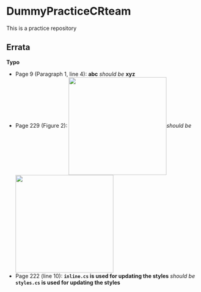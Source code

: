 # DummyPracticeCRteam
This is a practice repository
## Errata
**Typo**
* Page 9 (Paragraph 1, line 4): **abc** _should be_ **xyz**
* Page 229 (Figure 2): 
<img src="https://www2.packtpub.com/big-data-and-business-intelligence/learning-elastic-stack-70-second-edition?utm_source=github&utm_medium=repository&utm_campaign=9781789954395" height="256px" align="center">_should be_<img src="https://www.packtpub.com/media/catalog/product/cache/e4d64343b1bc593f1c5348fe05efa4a6/9/7/9781789136364-original.png" height="256px" align="center">
* Page 222 (line 10): **`inline.cs` is used for updating the styles** _should be_ **`styles.cs` is used for updating the styles**
